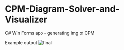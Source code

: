 # CPM-Diagram-Solver-and-Visualizer
C# Win Forms app - generating img of CPM


Example output
![final](https://github.com/McEnigma24/CPM-Diagram-Solver-and-Visualizer/assets/116126603/cc8a9b3c-d2a8-44ef-acfa-70ba5f08810b)
